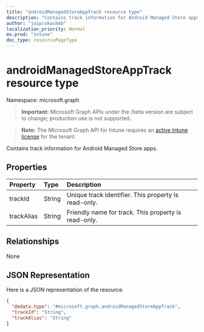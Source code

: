 ```yaml
---
title: "androidManagedStoreAppTrack resource type"
description: "Contains track information for Android Managed Store apps."
author: "jaiprakashmb"
localization_priority: Normal
ms.prod: "intune"
doc_type: resourcePageType
---
```


# androidManagedStoreAppTrack resource type

Namespace: microsoft.graph

> **Important:** Microsoft Graph APIs under the /beta version are subject to change; production use is not supported.

> **Note:** The Microsoft Graph API for Intune requires an [active Intune license](https://go.microsoft.com/fwlink/?linkid=839381) for the tenant.

Contains track information for Android Managed Store apps.

## Properties
|Property|Type|Description|
|:---|:---|:---|
|trackId|String|Unique track identifier. This property is read-only.|
|trackAlias|String|Friendly name for track. This property is read-only.|

## Relationships
None

## JSON Representation
Here is a JSON representation of the resource.
<!-- {
  "blockType": "resource",
  "@odata.type": "microsoft.graph.androidManagedStoreAppTrack"
}
-->
``` json
{
  "@odata.type": "#microsoft.graph.androidManagedStoreAppTrack",
  "trackId": "String",
  "trackAlias": "String"
}
```
